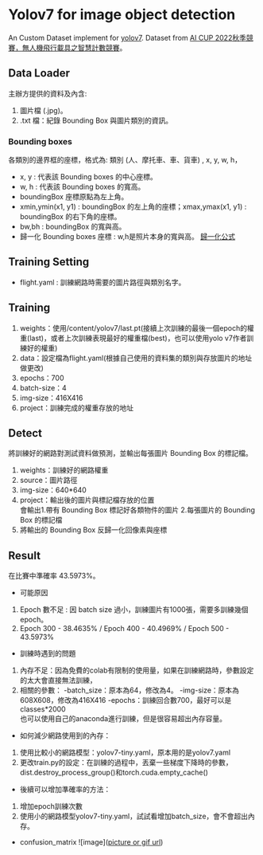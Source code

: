 # Yolov7 for image object detection
An Custom Dataset implement for [yolov7]. Dataset from [AI CUP 2022秋季競賽，無人機飛行載具之智慧計數競賽]。

## Data Loader
主辦方提供的資料及內含:
1. 圖片檔 (.jpg)。
2. .txt 檔：紀錄 Bounding Box 與圖片類別的資訊。

### Bounding boxes
各類別的邊界框的座標，格式為: 類別 (人、摩托車、車、貨車) , x, y, w, h，
- x, y : 代表該 Bounding boxes 的中心座標。
- w, h : 代表該 Bounding boxes 的寬高。
- boundingBox 座標原點為左上角。
- xmin,ymin(x1, y1) : boundingBox 的左上角的座標；xmax,ymax(x1, y1) : boundingBox 的右下角的座標。
- bw,bh : boundingBox 的寬與高。
- 歸一化 Bounding boxes 座標 : w,h是照片本身的寬與高。 [歸一化公式]

## Training Setting
- flight.yaml : 訓練網路時需要的圖片路徑與類別名字。

## Training
1. weights：使用/content/yolov7/last.pt(接續上次訓練的最後一個epoch的權重(last)，或者上次訓練表現最好的權重檔(best)，也可以使用yolo v7作者訓練好的權重)
2. data：設定檔為flight.yaml(根據自己使用的資料集的類別與存放圖片的地址做更改)
3. epochs：700
4. batch-size：4
5. img-size：416X416
6. project：訓練完成的權重存放的地址

## Detect
將訓練好的網路對測試資料做預測，並輸出每張圖片 Bounding Box 的標記檔。
1. weights：訓練好的網路權重
2. source：圖片路徑
3. img-size：640*640
4. project：輸出後的圖片與標記檔存放的位置  
會輸出1.帶有 Bounding Box 標記好各類物件的圖片 2.每張圖片的 Bounding Box 的標記檔
5. 將輸出的 Bounding Box 反歸一化回像素與座標

## Result
在比賽中準確率 43.5973%。
- 可能原因
1. Epoch 數不足 : 因 batch size 過小，訓練圖片有1000張，需要多訓練幾個 epoch。
2. Epoch 300 - 38.4635% / Epoch 400 - 40.4969% / Epoch 500 - 43.5973%
- 訓練時遇到的問題
1. 內存不足：因為免費的colab有限制的使用量，如果在訓練網路時，參數設定的太大會直接無法訓練，
2. 相關的參數：
-batch_size：原本為64，修改為4。
-img-size：原本為608X608，修改為416X416
-epochs：訓練回合數700，最好可以是classes*2000  
也可以使用自己的anaconda進行訓練，但是很容易超出內存容量。
- 如何減少網路使用到的內存：
1. 使用比較小的網路模型：yolov7-tiny.yaml，原本用的是yolov7.yaml
2. 更改train.py的設定：在訓練的過程中，丟棄一些梯度下降時的參數，  
dist.destroy_process_group()和torch.cuda.empty_cache()
- 後續可以增加準確率的方法：
1. 增加epoch訓練次數  
2. 使用小的網路模型yolov7-tiny.yaml，試試看增加batch_size，會不會超出內存。
- confusion_matrix
![image]([picture or gif url](https://github.com/ridegeart/Yolo-v7-for-object-detection/blob/main/confusion_matrix.png))

[yolov7]:https://github.com/WongKinYiu/yolov7
[AI CUP 2022秋季競賽，無人機飛行載具之智慧計數競賽]:https://tbrain.trendmicro.com.tw/Competitions/Details/25
[歸一化公式]:https://www.google.com/url?sa=i&url=https%3A%2F%2Fmedium.com%2Fching-i%2F%25E5%25A6%2582%25E4%25BD%2595%25E8%25BD%2589%25E6%258F%259B%25E7%2582%25BAyolo-txt%25E6%25A0%25BC%25E5%25BC%258F-f1d193736e5c&psig=AOvVaw1TKqa81z2kTNeVUdl05oAE&ust=1690982200062000&source=images&cd=vfe&opi=89978449&ved=0CBEQjRxqFwoTCKDgsN3Fu4ADFQAAAAAdAAAAABAO

